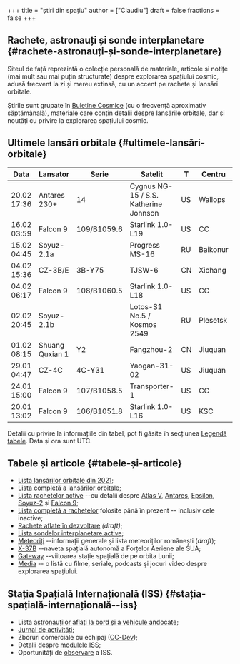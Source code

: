 +++
title = "știri din spațiu"
author = ["Claudiu"]
draft = false
fractions = false
+++

## Rachete, astronauți și sonde interplanetare {#rachete-astronauți-și-sonde-interplanetare}

Siteul de față reprezintă o colecție personală de materiale, articole și notițe (mai mult sau mai puțin structurate) despre explorarea spațiului cosmic, adusă frecvent la zi și mereu extinsă, cu un accent pe rachete și lansări orbitale.

Știrile sunt grupate în [Buletine Cosmice](/bul) (cu o frecvență aproximativ săptămânală), materiale care conțin detalii despre lansările orbitale, dar și noutăți cu privire la explorarea spațiului cosmic.


## Ultimele lansări orbitale {#ultimele-lansări-orbitale}

| Data        | Lansator        | Serie       | Satelit                               | T  | Centru   | Rampă | R. | Bul             |
|-------------|-----------------|-------------|---------------------------------------|----|----------|-------|----|-----------------|
| 20.02 17:36 | Antares 230+    | 14          | Cygnus NG-15 / S.S. Katherine Johnson | US | Wallops  | LP-0A | S  | [107](/bul/107) |
| 16.02 03:59 | Falcon 9        | 109/B1059.6 | Starlink 1.0-L19                      | US | CC       | LC40  | S  | [106](/bul/106) |
| 15.02 04:45 | Soyuz-2.1a      |             | Progress MS-16                        | RU | Baikonur | 31/6  | S  | [106](/bul/106) |
| 04.02 15:36 | CZ-3B/E         | 3B-Y75      | TJSW-6                                | CN | Xichang  | LC3   | S  | [105](/bul/105) |
| 04.02 06:17 | Falcon 9        | 108/B1060.5 | Starlink 1.0-L18                      | US | CC       | LC40  | S  | [105](/bul/105) |
| 02.02 20:45 | Soyuz-2.1b      |             | Lotos-S1 No.5 / Kosmos 2549           | RU | Plesetsk | 43/4  | S  | [105](/bul/105) |
| 01.02 08:15 | Shuang Quxian 1 | Y2          | Fangzhou-2                            | CN | Jiuquan  | LA4   | F  | [105](/bul/105) |
| 29.01 04:47 | CZ-4C           | 4C-Y31      | Yaogan-31-02                          | US | Jiuquan  | SLS2  | S  | [104](/bul/104) |
| 24.01 15:00 | Falcon 9        | 107/B1058.5 | Transporter-1                         | US | CC       | LC40  | S  | [104](/bul/104) |
| 20.01 13:02 | Falcon 9        | 106/B1051.8 | Starlink 1.0-L16                      | US | KSC      | LC39A | S  | [104](/bul/104) |

Detalii cu privire la informațiile din tabel, pot fi găsite în secțiunea [Legendă tabele](/t/legenda_tabele). Data și ora sunt UTC.


## Tabele și articole {#tabele-și-articole}

-   [Lista lansărilor orbitale din 2021](/t/l2021);
-   [Lista completă a lansărilor orbitale](/t/lansari);
-   [Lista rachetelor active](/r/rachete_active) --cu detalii despre [Atlas V](/r/atlasv), [Antares](/r/antares), [Epsilon](/r/epsilon), [Soyuz-2](/r/soyuz-2) și [Falcon 9](/r/falcon9);
-   [Lista completă a rachetelor](/r/rachete) folosite până în prezent -- inclusiv cele inactive;
-   [Rachete aflate în dezvoltare](/r/viitor) _(draft)_;
-   [Lista sondelor interplanetare active](/m/sonde);
-   [Meteoriți](/m/meteoriti) --informații generale și lista meteoriților românești (_draft_);
-   [X-37B](/m/x37b) --naveta spațială autonomă a Forțelor Aeriene ale SUA;
-   [Gateway](/m/gateway) --viitoarea stație spațială de pe orbita Lunii;
-   [Media](/m/media) -- o listă cu filme, seriale, podcasts și jocuri video despre explorarea spațiului.


## Stația Spațială Internațională (ISS) {#stația-spațială-internațională--iss}

-   Lista [astronauților aflați la bord și a vehicule andocate](/iss/iss/);
-   [Jurnal de activități](/iss/jurnal);
-   Zboruri comerciale cu echipaj ([CC-Dev](/iss/ccdev));
-   Detalii despre [modulele ISS](/iss/module);
-   Oportunități de [observare](https://www.heavens-above.com/PassSummary.aspx?satid=25544&lat=46.7712&lng=23.6236&loc=Cluj-Napoca&alt=0&tz=EET) a ISS.